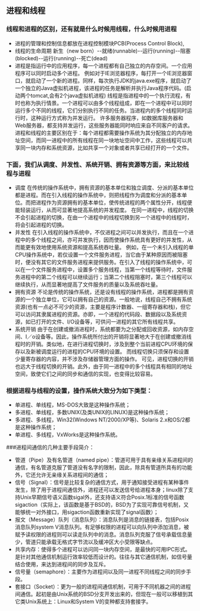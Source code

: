 ## 进程和线程

### 线程和进程的区别，还有就是什么时候用线程，什么时候用进程

- 进程的管理和控制信息都放在进程控制模块PCB(Process Control Block),
- 线程的生命周期
	新生（new born）--就绪(runnable)--运行(running)--阻塞(blocked)--运行(running)--死亡(dead)
- 进程是指运行中的应用程序，每一个进程都有自己独立的内存空间。一个应用程序可以同时启动多个进程。
	例如对于IE浏览器程序，每打开一个IE浏览器窗口，就启动了一个新的进程。同样，每次执行JDK的java.exe程序，就启动了一个独立的Java虚拟机进程，该进程的任务是解析并执行Java程序代码。(启动两个tomcat,会有2个java虚拟机进程)
	线程是指进程中的一个执行流程，有时也称为执行情景。一个进程可以由多个线程组成，即在一个进程中可以同时运行多个不同的线程，它们分别执行不同的任务。当进程内的多个线程同时运行时，这种运行方式称为并发运行。
	许多服务器程序，如数据库服务器和Web服务器，都支持并发运行，这些服务器能同时响应来自不同客户的请求。
	进程和线程的主要区别在于：每个进程都需要操作系统为其分配独立的内存地址空间，而同一进程中的所有线程在同一块地址空间中工作，这些线程可以共享同一块内存和系统资源，比如共享一个对象或者共享已经打开的一个文件。

### 下面，我们从调度、并发性、系统开销、拥有资源等方面，来比较线程与进程

- 调度
	在传统的操作系统中，拥有资源的基本单位和独立调度、分派的基本单位都是进程。而在引入线程的操作系统中，则把线程作为调度和分派的基本单位。而把进程作为资源拥有的基本单位，使传统进程的两个属性分开，线程便能轻装运行，从而可显著地提高系统的并发程度。
	在同一进程中，线程的切换不会引起进程的切换，在由一个进程中的线程切换到另一个进程中的线程时，将会引起进程的切换。
- 并发性
	在引入线程的操作系统中，不仅进程之间可以并发执行，而且在一个进程中的多个线程之间，亦可并发执行，因而使操作系统具有更好的并发性，从而能更有效地使用系统资源和提高系统吞吐量。
	例如，在一个未引入线程的单CPU操作系统中，若仅设置一个文件服务进程，当它由于某种原因而被阻塞时，便没有其它的文件服务进程来提供服务。在引入了线程的操作系统中，可以在一个文件服务进程中，设置多个服务线程，当第一个线程等待时，文件服务进程中的第二个线程可以继续运行；当第二个线程阻塞时，第三个线程可以继续执行，从而显著地提高了文件服务的质量以及系统吞吐量。
- 拥有资源
	不论是传统的操作系统，还是设有线程的操作系统，进程都是拥有资源的一个独立单位，它可以拥有自己的资源。一般地说，线程自己不拥有系统资源(也有一点必不可少的资源，主要是程序计数器、一组寄存器和栈)，但它可以访问其隶属进程的资源。亦即，一个进程的代码段、数据段以及系统资源，如已打开的文件、I/O设备等，可供问一进程的其它所有线程共享。
- 系统开销
	由于在创建或撤消进程时，系统都要为之分配或回收资源，如内存空间、I／o设备等。因此，操作系统所付出的开销将显著地大于在创建或撤消线程时的开销。类似地，在进行进程切换时，涉及到整个当前进程CPU环境的保存以及新被调度运行的进程的CPU环境的设置。
	而线程切换只须保存和设置少量寄存器的内容，并不涉及存储器管理方面的操作。
	可见，进程切换的开销也远大于线程切换的开销。此外，由于同一进程中的多个线程具有相同的地址空间，致使它们之间的同步和通信的实现，也变得比较容易。

### 根据进程与线程的设置，操作系统大致分为如下类型： 

- 单进程、单线程，MS-DOS大致是这种操作系统；
- 多进程、单线程，多数UNIX(及类UNIX的LINUX)是这种操作系统；
- 多进程、多线程，Win32(Windows NT/2000/XP等)、Solaris 2.x和OS/2都是这种操作系统；
- 单进程、多线程，VxWorks是这种操作系统。

###进程间通信的几种主要手段简介：

- 管道（Pipe）及有名管道（named pipe）：管道可用于具有亲缘关系进程间的通信，有名管道克服了管道没有名字的限制，因此，除具有管道所具有的功能外，它还允许无亲缘关系进程间的通信； 
- 信号（Signal）：信号是比较复杂的通信方式，用于通知接受进程有某种事件发生，除了用于进程间通信外，进程还可以发送信号给进程本身；linux除了支持Unix早期信号语义函数sigal外，还支持语义符合Posix.1标准的信号函数sigaction（实际上，该函数是基于BSD的，BSD为了实现可靠信号机制，又能够统一对外接口，用sigaction函数重新实现了signal函数）； 
- 报文（Message）队列（消息队列）：消息队列是消息的链接表，包括Posix消息队列system V消息队列。有足够权限的进程可以向队列中添加消息，被赋予读权限的进程则可以读走队列中的消息。消息队列克服了信号承载信息量少，管道只能承载无格式字节流以及缓冲区大小受限等缺点。 
- 共享内存：使得多个进程可以访问同一块内存空间，是最快的可用IPC形式。是针对其他通信机制运行效率较低而设计的。往往与其它通信机制，如信号量结合使用，来达到进程间的同步及互斥。 
- 信号量（semaphore）：主要作为进程间以及同一进程不同线程之间的同步手段。 
- 套接口（Socket）：更为一般的进程间通信机制，可用于不同机器之间的进程间通信。起初是由Unix系统的BSD分支开发出来的，但现在一般可以移植到其它类Unix系统上：Linux和System V的变种都支持套接字。
